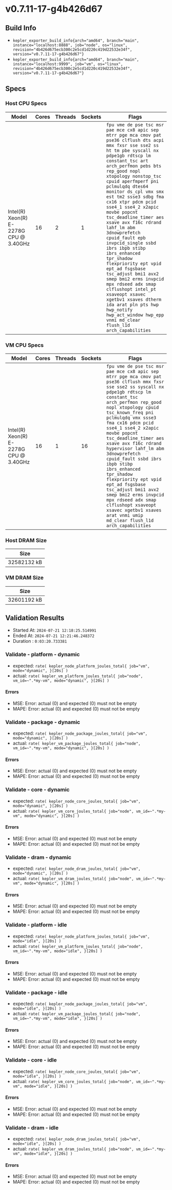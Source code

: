 # v0.7.11-17-g4b426d67

## Build Info

  * `kepler_exporter_build_info{arch="amd64", branch="main", instance="localhost:8888", job="node", os="linux", revision="4b426d675ecb300c2e5cd1d220c419d22532e34f", version="v0.7.11-17-g4b426d67"}`
  * `kepler_exporter_build_info{arch="amd64", branch="main", instance="localhost:9999", job="vm", os="linux", revision="4b426d675ecb300c2e5cd1d220c419d22532e34f", version="v0.7.11-17-g4b426d67"}`
## Specs
### Host CPU Specs
| Model | Cores | Threads | Sockets | Flags |
|-----------|-----------|-------------|-------------|-----------|
| Intel(R) Xeon(R) E-2278G CPU @ 3.40GHz | 16 | 2 | 1 | ```fpu vme de pse tsc msr pae mce cx8 apic sep mtrr pge mca cmov pat pse36 clflush dts acpi mmx fxsr sse sse2 ss ht tm pbe syscall nx pdpe1gb rdtscp lm constant_tsc art arch_perfmon pebs bts rep_good nopl xtopology nonstop_tsc cpuid aperfmperf pni pclmulqdq dtes64 monitor ds_cpl vmx smx est tm2 ssse3 sdbg fma cx16 xtpr pdcm pcid sse4_1 sse4_2 x2apic movbe popcnt tsc_deadline_timer aes xsave avx f16c rdrand lahf_lm abm 3dnowprefetch cpuid_fault epb invpcid_single ssbd ibrs ibpb stibp ibrs_enhanced tpr_shadow flexpriority ept vpid ept_ad fsgsbase tsc_adjust bmi1 avx2 smep bmi2 erms invpcid mpx rdseed adx smap clflushopt intel_pt xsaveopt xsavec xgetbv1 xsaves dtherm ida arat pln pts hwp hwp_notify hwp_act_window hwp_epp vnmi md_clear flush_l1d arch_capabilities``` |
### VM CPU Specs
| Model | Cores | Threads | Sockets | Flags |
|-----------|-----------|-------------|-------------|-----------|
| Intel(R) Xeon(R) E-2278G CPU @ 3.40GHz | 16 | 1 | 16 | ```fpu vme de pse tsc msr pae mce cx8 apic sep mtrr pge mca cmov pat pse36 clflush mmx fxsr sse sse2 ss syscall nx pdpe1gb rdtscp lm constant_tsc arch_perfmon rep_good nopl xtopology cpuid tsc_known_freq pni pclmulqdq vmx ssse3 fma cx16 pdcm pcid sse4_1 sse4_2 x2apic movbe popcnt tsc_deadline_timer aes xsave avx f16c rdrand hypervisor lahf_lm abm 3dnowprefetch cpuid_fault ssbd ibrs ibpb stibp ibrs_enhanced tpr_shadow flexpriority ept vpid ept_ad fsgsbase tsc_adjust bmi1 avx2 smep bmi2 erms invpcid mpx rdseed adx smap clflushopt xsaveopt xsavec xgetbv1 xsaves arat vnmi umip md_clear flush_l1d arch_capabilities``` |
### Host DRAM Size
| Size |
|------|
| 32582132 kB |
### VM DRAM Size
| Size |
|------|
| 32601192 kB |

## Validation Results

   * Started At: `2024-07-21 12:18:25.514991`
   * Ended   At: `2024-07-21 12:21:46.248372`
   * Duration  : `0:03:20.733381`

### Validate - platform - dynamic

  * expected:  `rate( kepler_node_platform_joules_total{ job="vm", mode="dynamic", }[20s] ) `
  * actual:  `rate( kepler_vm_platform_joules_total{ job="node", vm_id=~".*my-vm", mode="dynamic", }[20s] ) `
#### Errors

  * MSE: Error: actual (0) and expected (0) must not be empty
  * MAPE: Error: actual (0) and expected (0) must not be empty
### Validate - package - dynamic

  * expected:  `rate( kepler_node_package_joules_total{ job="vm", mode="dynamic", }[20s] ) `
  * actual:  `rate( kepler_vm_package_joules_total{ job="node", vm_id=~".*my-vm", mode="dynamic", }[20s] ) `
#### Errors

  * MSE: Error: actual (0) and expected (0) must not be empty
  * MAPE: Error: actual (0) and expected (0) must not be empty
### Validate - core - dynamic

  * expected:  `rate( kepler_node_core_joules_total{ job="vm", mode="dynamic", }[20s] ) `
  * actual:  `rate( kepler_vm_core_joules_total{ job="node", vm_id=~".*my-vm", mode="dynamic", }[20s] ) `
#### Errors

  * MSE: Error: actual (0) and expected (0) must not be empty
  * MAPE: Error: actual (0) and expected (0) must not be empty
### Validate - dram - dynamic

  * expected:  `rate( kepler_node_dram_joules_total{ job="vm", mode="dynamic", }[20s] ) `
  * actual:  `rate( kepler_vm_dram_joules_total{ job="node", vm_id=~".*my-vm", mode="dynamic", }[20s] ) `
#### Errors

  * MSE: Error: actual (0) and expected (0) must not be empty
  * MAPE: Error: actual (0) and expected (0) must not be empty
### Validate - platform - idle

  * expected:  `rate( kepler_node_platform_joules_total{ job="vm", mode="idle", }[20s] ) `
  * actual:  `rate( kepler_vm_platform_joules_total{ job="node", vm_id=~".*my-vm", mode="idle", }[20s] ) `
#### Errors

  * MSE: Error: actual (0) and expected (0) must not be empty
  * MAPE: Error: actual (0) and expected (0) must not be empty
### Validate - package - idle

  * expected:  `rate( kepler_node_package_joules_total{ job="vm", mode="idle", }[20s] ) `
  * actual:  `rate( kepler_vm_package_joules_total{ job="node", vm_id=~".*my-vm", mode="idle", }[20s] ) `
#### Errors

  * MSE: Error: actual (0) and expected (0) must not be empty
  * MAPE: Error: actual (0) and expected (0) must not be empty
### Validate - core - idle

  * expected:  `rate( kepler_node_core_joules_total{ job="vm", mode="idle", }[20s] ) `
  * actual:  `rate( kepler_vm_core_joules_total{ job="node", vm_id=~".*my-vm", mode="idle", }[20s] ) `
#### Errors

  * MSE: Error: actual (0) and expected (0) must not be empty
  * MAPE: Error: actual (0) and expected (0) must not be empty
### Validate - dram - idle

  * expected:  `rate( kepler_node_dram_joules_total{ job="vm", mode="idle", }[20s] ) `
  * actual:  `rate( kepler_vm_dram_joules_total{ job="node", vm_id=~".*my-vm", mode="idle", }[20s] ) `
#### Errors

  * MSE: Error: actual (0) and expected (0) must not be empty
  * MAPE: Error: actual (0) and expected (0) must not be empty
